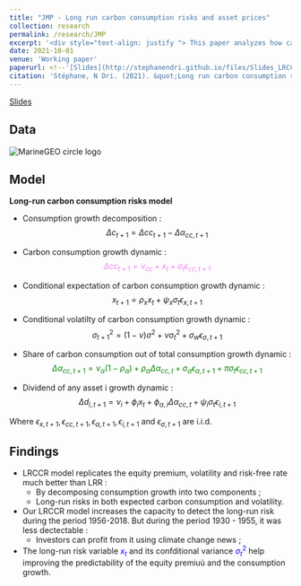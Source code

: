 ```yaml
---
title: "JMP - Long run carbon consumption risks and asset prices"
collection: research
permalink: /research/JMP
excerpt: '<div style="text-align: justify "> This paper analyzes how carbon risk can affect the stochastic discount factor (SDF). I found that the SDF is affected by both the green and carbon shocks of consumption. Moreover, my long-run carbon consumption model solves the equity premium, volatility, and risk-free rate puzzles by decomposing the consumption growth into two components- green consumption and carbon consumption. My model setting increases the ability of the investors to detect the long-run risk by 10%. Namely, investors can profit from it by using climate change news. Also, my long-run risk variable explains the cross-section of industries/firms. Furthermore, this paper proposes a solution to the critic of the canonical long-run risks model by showing that carbon consumption does have both long-run risks in mean and in volatility as opposed to the usual goods and services consumption measure. We find the long-run risk in the carbon consumption growth is highly persistent. This means one should encourage households to consume green which is equivalent in terms of the policy to encourage firms to produce green.</div>'
date: 2021-10-01
venue: 'Working paper'
paperurl: <!--'[Slides](http://stephanendri.github.io/files/Slides_LRCCR.pdf)'-->
citation: 'Stéphane, N Dri. (2021). &quot;Long run carbon consumption risks and asset prices .&quot; <i>Working paper</i>.'
---
```

<!-- <div style="text-align: justify "> This paper analyzes how carbon risk can affect the stochastic discount factor (SDF). I found that the SDF is affected by both the green and carbon shocks of consumption. Moreover, my long-run carbon consumption model solves the equity premium, volatility, and risk-free rate puzzles by decomposing the consumption growth into two components- green consumption and carbon consumption. My model setting increases the ability of the investors to detect the long-run risk by 10%. Namely, investors can profit from it by using climate change news. Also, my long-run risk variable explains the cross-section of industries/firms. Furthermore, this paper proposes a solution to the critic of the canonical long-run risks model by showing that carbon consumption does have both long-run risks in mean and in volatility as opposed to the usual goods and services consumption measure. We find the long-run risk in the carbon consumption growth is highly persistent. This means one should encourage households to consume green which is equivalent in terms of the policy to encourage firms to produce green.</div> -->

[Slides](http://stephanendri.github.io/files/Slides_LRCCR.pdf)

## Data
![MarineGEO circle logo](http://stephanendri.github.io/files/pic22.png "MarineGEO logo")

<!--Model
======
![MarineGEO circle logo](http://stephanendri.github.io/files/model1.png "MarineGEO logo")

Findings
======
![MarineGEO circle logo](http://stephanendri.github.io/files/finding1.png "MarineGEO logo")-->


## Model
**Long-run carbon consumption risks model**

 * Consumption growth decomposition :
$$\Delta c_{t+1} = \Delta cc_{t+1} - \Delta\alpha_{cc, t+1}$$ 

 * Carbon consumption growth dynamic :
<font color=violet>$$\Delta cc_{t+1} = \nu_{cc} + x_t + \sigma_t \epsilon_{cc, t+1}$$</font> 

 * Conditional expectation of carbon consumption growth dynamic :
$$x_{t+1} = \rho_x x_t + \psi_x \sigma_t \epsilon_{x, t+1}$$ 

 * Conditional volatilty of carbon consumption growth dynamic : 
$$\sigma_{t+1}^2 = (1 - \nu)\sigma^2 + \nu \sigma_t^2 + \sigma_w \epsilon_{\sigma, t+1}$$

 * Share of carbon consumption out of total consumption growth dynamic :
<font color = green> $$\Delta\alpha_{cc, t+1} = \nu_\alpha (1 - \rho_\alpha) + \rho_\alpha \Delta\alpha_{cc, t} + \sigma_\alpha \epsilon_{\alpha, t+1} + \pi \sigma_t \epsilon_{cc, t+1}$$</font>

 * Dividend of any asset i growth dynamic :
$$\Delta d_{i, t+1} = \nu_i + \phi_i x_t + \phi_{\alpha, i} \Delta\alpha_{cc, t} + \psi_i \sigma_t \epsilon_{i, t+1}$$ 

Where $\epsilon_{x, t+1}, \epsilon_{cc, t+1}, \epsilon_{\alpha, t+1}, \epsilon_{i, t+1}$ and $\epsilon_{\sigma, t+1}$ are i.i.d.
 
 
 
## Findings
* LRCCR model replicates the equity premium, volatility and risk-free rate much better than LRR :
  * By decomposing consumption growth into two components ;
  * Long-run risks in both expected carbon consumption and volatility.
* Our LRCCR model increases the capacity to detect the long-run risk during the period 1956-2018. But during the period 1930 - 1955, it was less dectectable :
  * Investors can profit from it using climate change news ;
* The long-run risk variable <font color="blue">$x_t$</font> and its confditional variance <font color="blue">$\sigma _t ^2$</font> help improving the predictability of the equity premiuù and the consumption growth.

<!--[Paper](http://stephanendri.github.io/files/JMP.pdf) -->

<!--Recommended citation: Stéphane N'Dri (2021). "Long run carbon consumption risks and asset prices"  <i>Working paper </i>.-->
